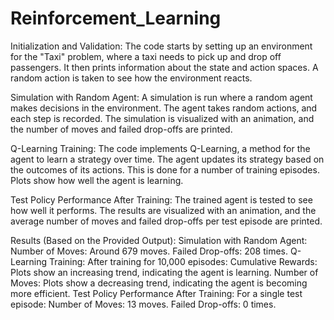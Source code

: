 # Reinforcement_Learning
Initialization and Validation:
The code starts by setting up an environment for the "Taxi" problem, where a taxi needs to pick up and drop off passengers. It then prints information about the state and action spaces. A random action is taken to see how the environment reacts.

Simulation with Random Agent:
A simulation is run where a random agent makes decisions in the environment. The agent takes random actions, and each step is recorded. The simulation is visualized with an animation, and the number of moves and failed drop-offs are printed.

Q-Learning Training:
The code implements Q-Learning, a method for the agent to learn a strategy over time. The agent updates its strategy based on the outcomes of its actions. This is done for a number of training episodes. Plots show how well the agent is learning.

Test Policy Performance After Training:
The trained agent is tested to see how well it performs. The results are visualized with an animation, and the average number of moves and failed drop-offs per test episode are printed.

Results (Based on the Provided Output):
Simulation with Random Agent:
Number of Moves: Around 679 moves.
Failed Drop-offs: 208 times.
Q-Learning Training:
After training for 10,000 episodes:
Cumulative Rewards: Plots show an increasing trend, indicating the agent is learning.
Number of Moves: Plots show a decreasing trend, indicating the agent is becoming more efficient.
Test Policy Performance After Training:
For a single test episode:
Number of Moves: 13 moves.
Failed Drop-offs: 0 times.
